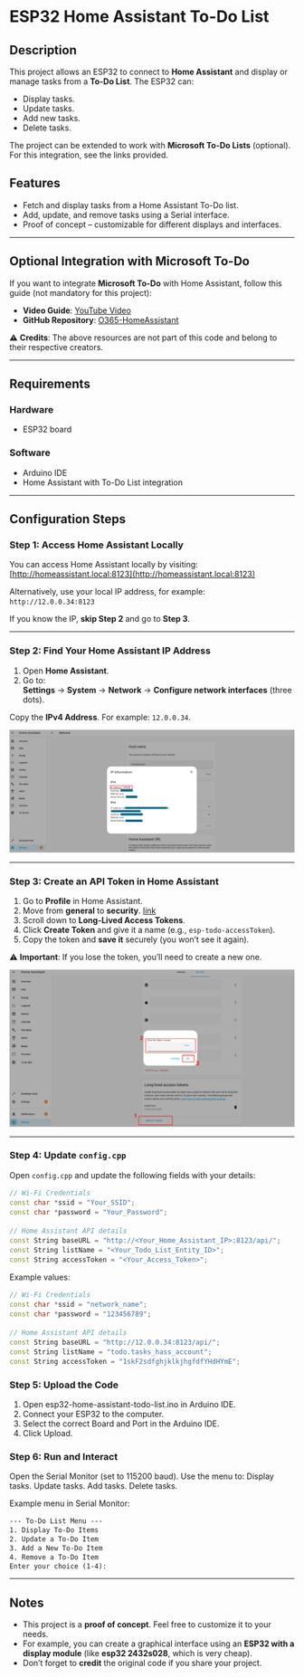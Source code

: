 # ESP32 Home Assistant To-Do List

## Description

This project allows an ESP32 to connect to **Home Assistant** and display or manage tasks from a **To-Do List**. The ESP32 can:
- Display tasks.
- Update tasks.
- Add new tasks.
- Delete tasks.

The project can be extended to work with **Microsoft To-Do Lists** (optional). For this integration, see the links provided.

## Features

- Fetch and display tasks from a Home Assistant To-Do list.
- Add, update, and remove tasks using a Serial interface.
- Proof of concept – customizable for different displays and interfaces.

---

## Optional Integration with Microsoft To-Do

If you want to integrate **Microsoft To-Do** with Home Assistant, follow this guide (not mandatory for this project):

- **Video Guide**: [YouTube Video](https://www.youtube.com/watch?v=yKr5nMzOaAI&list=PLaAFohuekyP9xO9LnWHPF5wtZy9AN1rLI&index=10)
- **GitHub Repository**: [O365-HomeAssistant](https://github.com/RogerSelwyn/O365-HomeAssistant)

⚠️ **Credits**: The above resources are not part of this code and belong to their respective creators.

---

## Requirements

### Hardware

- ESP32 board

### Software

- Arduino IDE
- Home Assistant with To-Do List integration

---

## Configuration Steps

### Step 1: Access Home Assistant Locally

You can access Home Assistant locally by visiting:  
[http://homeassistant.local:8123](http://homeassistant.local:8123)

Alternatively, use your local IP address, for example:  
`http://12.0.0.34:8123`

If you know the IP, **skip Step 2** and go to **Step 3**.

---

### Step 2: Find Your Home Assistant IP Address

1. Open **Home Assistant**.
2. Go to:  
   **Settings** → **System** → **Network** → **Configure network interfaces** (three dots).

Copy the **IPv4 Address**. For example: `12.0.0.34`.

![Home Assistant IP](photos/home_assistant_ip.png)

---

### Step 3: Create an API Token in Home Assistant

1. Go to **Profile** in Home Assistant.
2. Move from **general** to **security**. [link](http://homeassistant.local:8123/profile/security)
4. Scroll down to **Long-Lived Access Tokens**.
5. Click **Create Token** and give it a name (e.g., `esp-todo-accessToken`).
6. Copy the token and **save it** securely (you won’t see it again).

⚠️ **Important**: If you lose the token, you’ll need to create a new one.

![Create Token](photos/create_home_ssistant_Tokens.png)

---

### Step 4: Update `config.cpp`

Open `config.cpp` and update the following fields with your details:

```cpp
// Wi-Fi Credentials
const char *ssid = "Your_SSID";
const char *password = "Your_Password";

// Home Assistant API details
const String baseURL = "http://<Your_Home_Assistant_IP>:8123/api/";
const String listName = "<Your_Todo_List_Entity_ID>";
const String accessToken = "<Your_Access_Token>";
```

Example values:

```cpp
// Wi-Fi Credentials
const char *ssid = "network_name";
const char *password = "123456789";

// Home Assistant API details
const String baseURL = "http://12.0.0.34:8123/api/";
const String listName = "todo.tasks_hass_account";
const String accessToken = "1skF2sdfghjklkjhgfdfYHdHYmE";
```

### Step 5: Upload the Code
1. Open esp32-home-assistant-todo-list.ino in Arduino IDE.
2. Connect your ESP32 to the computer.
3. Select the correct Board and Port in the Arduino IDE.
4. Click Upload.

### Step 6: Run and Interact
Open the Serial Monitor (set to 115200 baud).
Use the menu to:
Display tasks.
Update tasks.
Add tasks.
Delete tasks.

Example menu in Serial Monitor:
```
--- To-Do List Menu ---
1. Display To-Do Items
2. Update a To-Do Item
3. Add a New To-Do Item
4. Remove a To-Do Item
Enter your choice (1-4):
```
---

## Notes

- This project is a **proof of concept**. Feel free to customize it to your needs.
- For example, you can create a graphical interface using an **ESP32 with a display module** (like **esp32 2432s028**, which is very cheap).
- Don’t forget to **credit** the original code if you share your project.

